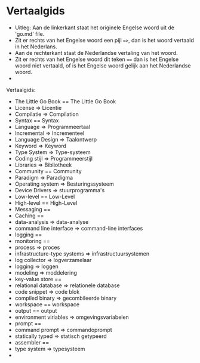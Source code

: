 <h1>Vertaalgids</h1>

* Uitleg: Aan de linkerkant staat het originele Engelse woord uit de 'go.md' file.
* Zit er rechts van het Engelse woord een pijl `=>`, dan is het woord vertaald in het Nederlans.
* Aan de rechterkant staat de Nederlandse vertaling van het woord.
* Zit er rechts van het Engelse woord dit teken `==` dan is het Engelse woord niet vertaald, of is het Engelse woord gelijk aan het Nederlandse woord.
* 
Vertaalgids:

* The Little Go Book == The Little Go Book
* License => Licentie
* Compilatie => Compilation
* Syntax == Syntax
* Language => Programmeertaal
* Incremental => Incrementeel
* Language Design => Taalontwerp
* Keyword => Keyword
* Type System => Type-systeem
* Coding stijl => Programmeerstijl
* Libraries => Bibliotheek
* Community == Community
* Paradigm => Paradigma
* Operating system => Besturingssysteem
* Device Drivers => stuurprogramma's
* Low-level == Low-Level
* High-level == High-Level
* Messaging ==
* Caching ==
* data-analysis => data-analyse
* command line interface => command-line interfaces
* logging ==
* monitoring == 
* process => proces
* infrastructure-type systems => infrastructuursystemen
* log collector => logverzamelaar
* logging => loggen
* modeling => moddelering
* key-value store ==
* relational database => relationele database
* code snippet => code blok
* compiled binary => gecombileerde binary
* workspace == workspace
* output == output
* environment viriables => omgevingsvariabelen
* prompt ==
* command prompt => commandoprompt
* statically typed => statisch getypeerd
* assembler == 
* type system => typesysteem
* 